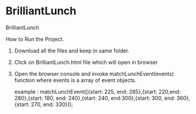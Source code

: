# BrilliantLunch
BrilliantLunch


How to Run the Project. 

1. Download all the files and keep in same folder. 
2. Click on BrilliantLunch.html file which will open in browser
3. Open the browser console and invoke matchLunchEvent(events) function where events is a array of event objects.

   example : matchLunchEvent([{start: 225, end: 285},{start: 220,end: 280},{start: 180, end: 240},{start: 240, end:300},{start: 300, end: 360},{start: 270, end: 330}]);


